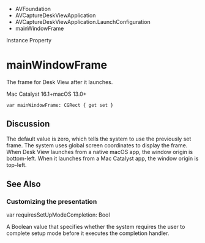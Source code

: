 

- AVFoundation
- AVCaptureDeskViewApplication
- AVCaptureDeskViewApplication.LaunchConfiguration
-  mainWindowFrame 

Instance Property

# mainWindowFrame

The frame for Desk View after it launches.

Mac Catalyst 16.1+macOS 13.0+

``` source
var mainWindowFrame: CGRect { get set }
```

## Discussion

The default value is zero, which tells the system to use the previously set frame. The system uses global screen coordinates to display the frame. When Desk View launches from a native macOS app, the window origin is bottom-left. When it launches from a Mac Catalyst app, the window origin is top-left.

## See Also

### Customizing the presentation

var requiresSetUpModeCompletion: Bool

A Boolean value that specifies whether the system requires the user to complete setup mode before it executes the completion handler.

